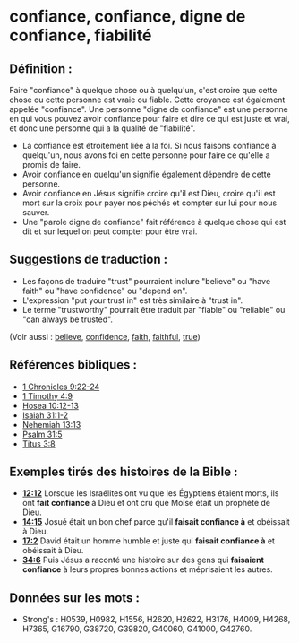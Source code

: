 # confiance, confiance, digne de confiance, fiabilité

## Définition :

Faire "confiance" à quelque chose ou à quelqu'un, c'est croire que cette chose ou cette personne est vraie ou fiable. Cette croyance est également appelée "confiance". Une personne "digne de confiance" est une personne en qui vous pouvez avoir confiance pour faire et dire ce qui est juste et vrai, et donc une personne qui a la qualité de "fiabilité".

* La confiance est étroitement liée à la foi. Si nous faisons confiance à quelqu'un, nous avons foi en cette personne pour faire ce qu'elle a promis de faire.
* Avoir confiance en quelqu'un signifie également dépendre de cette personne.
* Avoir confiance en Jésus signifie croire qu'il est Dieu, croire qu'il est mort sur la croix pour payer nos péchés et compter sur lui pour nous sauver.
* Une "parole digne de confiance" fait référence à quelque chose qui est dit et sur lequel on peut compter pour être vrai.

## Suggestions de traduction :

* Les façons de traduire "trust" pourraient inclure "believe" ou "have faith" ou "have confidence" ou "depend on".
* L'expression "put your trust in" est très similaire à "trust in".
* Le terme "trustworthy" pourrait être traduit par "fiable" ou "reliable" ou "can always be trusted".

(Voir aussi : [believe](../kt/believe.md), [confidence](../other/confidence.md), [faith](../kt/faith.md), [faithful](../kt/faithful.md), [true](../kt/true.md))

## Références bibliques :

* [1 Chronicles 9:22-24](rc://en/tn/help/1ch/09/22)
* [1 Timothy 4:9](rc://en/tn/help/1ti/04/09)
* [Hosea 10:12-13](rc://en/tn/help/hos/10/12)
* [Isaiah 31:1-2](rc://en/tn/help/isa/31/01)
* [Nehemiah 13:13](rc://en/tn/help/neh/13/13)
* [Psalm 31:5](rc://en/tn/help/psa/031/05)
* [Titus 3:8](rc://en/tn/help/tit/03/08)

## Exemples tirés des histoires de la Bible :

* __[12:12](rc://en/tn/help/obs/12/12)__ Lorsque les Israélites ont vu que les Égyptiens étaient morts, ils ont __fait confiance__ à Dieu et ont cru que Moïse était un prophète de Dieu.
* __[14:15](rc://en/tn/help/obs/14/15)__ Josué était un bon chef parce qu'il __faisait confiance à__ et obéissait à Dieu.
* __[17:2](rc://en/tn/help/obs/17/02)__ David était un homme humble et juste qui __faisait confiance à__ et obéissait à Dieu.
* __[34:6](rc://en/tn/help/obs/34/06)__ Puis Jésus a raconté une histoire sur des gens qui __faisaient confiance__ à leurs propres bonnes actions et méprisaient les autres.

## Données sur les mots :

* Strong's : H0539, H0982, H1556, H2620, H2622, H3176, H4009, H4268, H7365, G16790, G38720, G39820, G40060, G41000, G42760.
